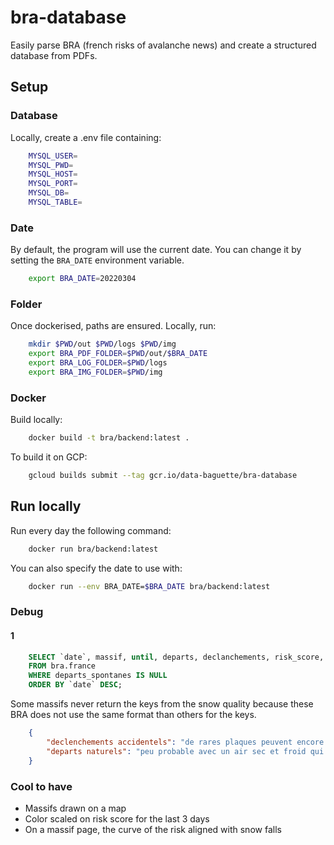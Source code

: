 # bra-database

Easily parse BRA (french risks of avalanche news) and create a structured database from PDFs.

## Setup

### Database

Locally, create a .env file containing:

```bash
    MYSQL_USER=
    MYSQL_PWD=
    MYSQL_HOST=
    MYSQL_PORT=
    MYSQL_DB=
    MYSQL_TABLE=
```

### Date

By default, the program will use the current date. You can change it by setting the `BRA_DATE` environment variable.

```bash
    export BRA_DATE=20220304
```

### Folder

Once dockerised, paths are ensured. Locally, run:

```bash
    mkdir $PWD/out $PWD/logs $PWD/img
    export BRA_PDF_FOLDER=$PWD/out/$BRA_DATE
    export BRA_LOG_FOLDER=$PWD/logs
    export BRA_IMG_FOLDER=$PWD/img
```

### Docker

Build locally:

```bash
    docker build -t bra/backend:latest .
```

To build it on GCP:

```bash
    gcloud builds submit --tag gcr.io/data-baguette/bra-database
```

## Run locally

Run every day the following command:

```bash
    docker run bra/backend:latest
```

You can also specify the date to use with:

```bash
    docker run --env BRA_DATE=$BRA_DATE bra/backend:latest
```

### Debug

#### 1

```sql
    SELECT `date`, massif, until, departs, declanchements, risk_score, risk_str, stabilite_manteau_bloc, situation_avalancheuse_typique, departs_spontanes, declanchements_provoques, qualite_neige
    FROM bra.france
    WHERE departs_spontanes IS NULL
    ORDER BY `date` DESC;
```

Some massifs never return the keys from the snow quality because these BRA does not use the same format than others for the keys.

```json
    {
        "declenchements accidentels": "de rares plaques peuvent encore persister en versant nord d'altitude peux fréquentés en effet, par endroit la vielle poudreuse qui à évolué en faces planes sans cohésion est recouverte par de la neige plus ou moins frittée ce qui forme alors une plaque la surface du manteau étant très hétérogène en ce moment, ces rares plaques sont plutôt de petites surfaces et ne se semblent, de plus, ne pas vouloir se déclencher facilement d'après les derniers tests de stabilité effectués cela reste toutefois possible localement y compris par un seul skieur dans les secteurs peu ou pas tracés",
        "departs naturels": "peu probable avec un air sec et froid qui persiste encore, même si une ou deux plaques de fond ont pu être signalées ces derniers temps une corniche peut céder (très rarement, mais observé) et déclencher une plaque en contre bas"
    }
```

### Cool to have

- Massifs drawn on a map
- Color scaled on risk score for the last 3 days
- On a massif page, the curve of the risk aligned with snow falls
